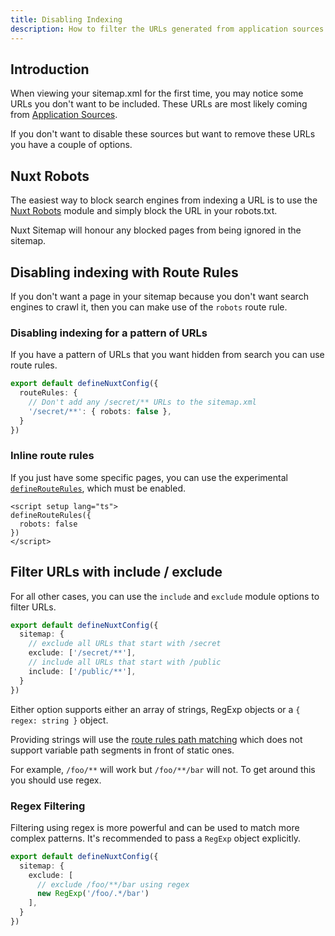 ```yaml
---
title: Disabling Indexing
description: How to filter the URLs generated from application sources.
---
```


## Introduction

When viewing your sitemap.xml for the first time, you may notice some URLs you don't want to be included. 
These URLs are most likely coming from [Application Sources](/docs/sitemap/getting-started/data-sources).

If you don't want to disable these sources but want to remove these URLs you have a couple of options.

## Nuxt Robots

The easiest way to block search engines from indexing a URL is to use the [Nuxt Robots](/docs/robots/getting-started/installation) module
and simply block the URL in your robots.txt.

Nuxt Sitemap will honour any blocked pages from being ignored in the sitemap.

## Disabling indexing with Route Rules

If you don't want a page in your sitemap because you don't want search engines to crawl it,
then you can make use of the `robots` route rule.

### Disabling indexing for a pattern of URLs

If you have a pattern of URLs that you want hidden from search you can use route rules.

```ts [nuxt.config.ts]
export default defineNuxtConfig({
  routeRules: {
    // Don't add any /secret/** URLs to the sitemap.xml
    '/secret/**': { robots: false },
  }
})
```

### Inline route rules

If you just have some specific pages, you can use the experimental [`defineRouteRules`](https://nuxt.com/docs/api/utils/define-route-rules), which must
be enabled.

```vue
<script setup lang="ts">
defineRouteRules({
  robots: false
})
</script>
```

## Filter URLs with include / exclude

For all other cases, you can use the `include` and `exclude` module options to filter URLs.

```ts [nuxt.config.ts]
export default defineNuxtConfig({
  sitemap: {
    // exclude all URLs that start with /secret
    exclude: ['/secret/**'],
    // include all URLs that start with /public
    include: ['/public/**'],
  }
})
```

Either option supports either an array of strings, RegExp objects or a `{ regex: string }` object.

Providing strings will use the [route rules path matching](https://nuxt.com/docs/guide/concepts/rendering#hybrid-rendering) which
does not support variable path segments in front of static ones.

For example, `/foo/**` will work but `/foo/**/bar` will not. To get around this you should use regex.

### Regex Filtering

Filtering using regex is more powerful and can be used to match more complex patterns. It's recommended to pass a 
`RegExp` object explicitly.

```ts [nuxt.config.ts]
export default defineNuxtConfig({
  sitemap: {
    exclude: [
      // exclude /foo/**/bar using regex
      new RegExp('/foo/.*/bar')
    ],
  }
})
```
